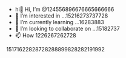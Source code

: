- hi👋 Hi, I’m @124556896676665666666
- 👀 I’m interested in ...15216273737728
- 🌱 I’m currently learning ...16283883
- 💞️ I’m looking to collaborate on ...15182737
- 📫 How 1226267262728

15171622828728288899828282191992

<!---
124556896676665666666/124556896676665666666 is a ✨ special ✨ repository because its `README.md` (this file) appears on your GitHub profile.
You can click the Preview link to take a look at your changes.
--->

